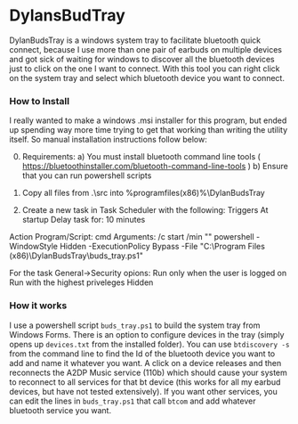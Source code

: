 # DylansBudTray
DylanBudsTray is a windows system tray to facilitate bluetooth quick connect, because I use more than one pair of earbuds on multiple devices and got sick of waiting for windows to discover all the bluetooth devices just to click on the one I want to connect. With this tool you can right click on the system tray and select which bluetooth device you want to connect.


### How to Install
I really wanted to make a windows .msi installer for this program, but ended up spending way more time trying to get that working than writing the utility itself. So manual installation instructions follow below:


0) Requirements:
 a) You must install bluetooth command line tools ( https://bluetoothinstaller.com/bluetooth-command-line-tools )
 b) Ensure that you can run powershell scripts


1) Copy all files from .\src into %programfiles(x86)%\DylanBudsTray

2) Create a new task in Task Scheduler with the following:
Triggers
	At startup
	Delay task for: 10 minutes

Action
	Program/Script:
		cmd
	Arguments:
		/c start /min "" powershell -WindowStyle Hidden -ExecutionPolicy Bypass -File "C:\Program Files (x86)\DylanBudsTray\buds_tray.ps1"
		
		
For the task General->Security opions:
	Run only when the user is logged on
	Run with the highest priveleges
	Hidden
	
### How it works

I use a powershell script `buds_tray.ps1` to build the system tray from Windows Forms. There is an option to configure devices in the tray (simply opens up `devices.txt` from the installed folder). You can use `btdiscovery -s` from the command line to find the Id of the bluetooth device you want to add and name it whatever you want. A click on a device releases and then reconnects the A2DP Music service (110b) which should cause your system to reconnect to all services for that bt device (this works for all my earbud devices, but have not  tested extensively). If you want other services, you can edit the lines in `buds_tray.ps1` that call `btcom` and add whatever bluetooth service you want.
